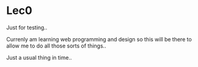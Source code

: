 # Lec0
Just for testing..

Currenly am learning web programming and design
so this will be there to allow me to do all those sorts of things..


Just a usual thing in time..
